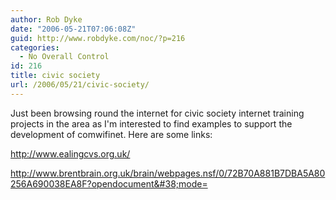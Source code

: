 ```yaml
---
author: Rob Dyke
date: "2006-05-21T07:06:08Z"
guid: http://www.robdyke.com/noc/?p=216
categories:
  - No Overall Control
id: 216
title: civic society
url: /2006/05/21/civic-society/
---
```

Just been browsing round the internet for civic society internet training projects in the area as I'm interested to find examples to support the development of comwifinet. Here are some links:

http://www.ealingcvs.org.uk/

http://www.brentbrain.org.uk/brain/webpages.nsf/0/72B70A881B7DBA5A80256A690038EA8F?opendocument&#38;mode=